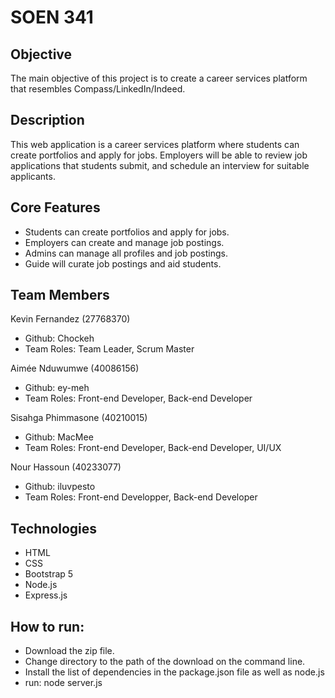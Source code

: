 # SOEN 341

## Objective
The main objective of this project is to create a career services platform that resembles Compass/LinkedIn/Indeed.

## Description

This web application is a career services platform where students can create portfolios and apply for jobs. Employers will be able to review job applications that students submit, and schedule an interview for suitable applicants.

## Core Features

* Students can create portfolios and apply for jobs.
* Employers can create and manage job postings.
* Admins can manage all profiles and job postings.
* Guide will curate job postings and aid students.

## Team Members
 
Kevin Fernandez (27768370)
* Github: Chockeh
* Team Roles: Team Leader, Scrum Master

Aimée Nduwumwe (40086156) 
* Github: ey-meh
* Team Roles: Front-end Developer, Back-end Developer

Sisahga Phimmasone (40210015) 
* Github: MacMee 
* Team Roles: Front-end Developer, Back-end Developer, UI/UX

Nour Hassoun (40233077)
* Github: iluvpesto
* Team Roles: Front-end Developper, Back-end Developer

## Technologies

* HTML
* CSS
* Bootstrap 5
* Node.js
* Express.js


## How to run:

* Download the zip file.
* Change directory to the path of the download on the command line.
* Install the list of dependencies in the package.json file as well as node.js
* run: node server.js

